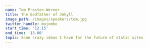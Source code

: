 ```yaml
---
name: Tom Preston-Werner
title: The Godfather of Jekyll
image_path: /images/speakers/tom.jpg
twitter_handle: mojombo
start_time: '12.15'
end_time: '13.00'
topic: Some crazy ideas I have for the future of static sites
---
```

